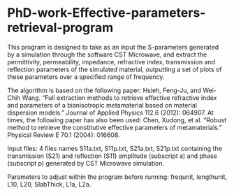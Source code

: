 # PhD-work-Effective-parameters-retrieval-program
This program is designed to take as an input the S-parameters generated by a simulation through the software CST Microwave, and extract the permittivity, permeability, impedance, refractive index, transmission and reflection parameters of the simulated material, outputting a set of plots of these parameters over a specified range of frequency.

The algorithm is based on the following paper:
Hsieh, Feng-Ju, and Wei-Chih Wang. “Full extraction methods to retrieve effective refractive index and parameters of a bianisotropic metamaterial based on material dispersion models.” Journal of Applied Physics 112.6 (2012): 064907.
At times, the following paper has also been used:
Chen, Xudong, et al. “Robust method to retrieve the constitutive effective parameters of metamaterials.” Physical Review E 70.1 (2004): 016608.

Input files: 4 files names S11a.txt, S11p.txt, S21a.txt, S21p.txt containing the transmission (S21) and reflection (S11) amplitude (subscript a) and phase (subscript p) generated by CST Microwave simulation.

Parameters to adjust within the program before running: frequnit, lengthunit, L10, L20, SlabThick, L1a, L2a.
